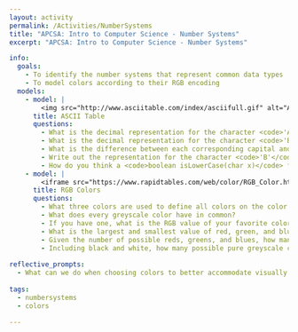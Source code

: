 ```yaml
---
layout: activity
permalink: /Activities/NumberSystems
title: "APCSA: Intro to Computer Science - Number Systems"
excerpt: "APCSA: Intro to Computer Science - Number Systems"

info:
  goals: 
    - To identify the number systems that represent common data types
    - To model colors according to their RGB encoding
  models:
    - model: |   
        <img src="http://www.asciitable.com/index/asciifull.gif" alt="ASCII Table">
      title: ASCII Table
      questions:
        - What is the decimal representation for the character <code>'A'</code>?  How about the newline character <code>\n</code>?
        - What is the decimal representation for the character <code>'B'</code>?  How about the character <code>'b'</code>?  What is the difference between them?  
        - What is the difference between each corresponding capital and lowercase letter?
        - Write out the representation for the character <code>'B'</code> in binary, and also the character <code>'b'</code>.  How does their binary differ?
        - How do you think a <code>boolean isLowerCase(char x)</code> function might work?
    - model: |
        <iframe src="https://www.rapidtables.com/web/color/RGB_Color.html" width="100%">
      title: RGB Colors
      questions:
        - What three colors are used to define all colors on the color wheel?
        - What does every greyscale color have in common?
        - If you have one, what is the RGB value of your favorite color (or choose any color!)?  What is the  value of the red, green, and blue components in hexadecimal? What is the value in the "#" box for this color?
        - What is the largest and smallest value of red, green, and blue that you can have?
        - Given the number of possible reds, greens, and blues, how many total colors can we represent?
        - Including black and white, how many possible pure greyscale colors can we represent?
        
reflective_prompts:
  - What can we do when choosing colors to better accommodate visually impaired or colorblind persons?
  
tags:
  - numbersystems
  - colors
  
---
```


